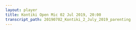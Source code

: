 ```yaml
---
layout: player
title: Kontiki Open Mic 02 Jul 2019, 20:00
transcript_path: 20190702_Kontiki_2_July_2019_parenting
---
```

